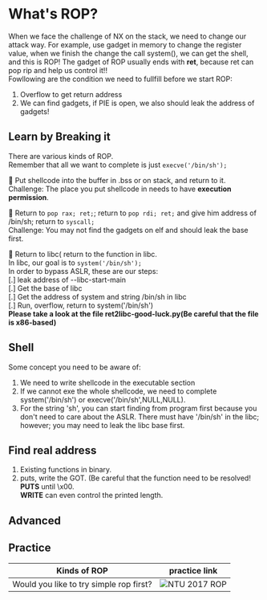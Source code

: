 # What's ROP?
When we face the challenge of NX on the stack, we need to change our attack way. For example, use gadget in memory to change the register value, when we finish the change the call system(), we can get the shell, and this is ROP! The gadget of ROP usually ends with **ret**, because ret can pop rip and help us control it!!  
Fowllowing are the condition we need to fullfill before we start ROP:  
1. Overflow to get return address  
2. We can find gadgets, if PIE is open, we also should leak the address of gadgets!  
  
## Learn by Breaking it   
There are various kinds of ROP.  
Remember that all we want to complete is just ```execve('/bin/sh');```  
  
:camel: Put shellcode into the buffer in .bss or on stack, and return to it.  
Challenge: The place you put shellcode in needs to have **execution permission**.  
  
:camel: Return to ```pop rax; ret;```; return to ```pop rdi; ret;``` and give him address of /bin/sh; return to ```syscall;```  
Challenge: You may not find the gadgets on elf and should leak the base first.  
  
:camel: Return to libc( return to the function in libc.  
In libc, our goal is to ```system('/bin/sh');```  
In order to bypass ASLR, these are our steps:  
[.] leak address of --libc-start-main  
[.] Get the base of libc  
[.] Get the address of system and string /bin/sh in libc  
[.] Run, overflow, return to system('/bin/sh')  
**Please take a look at the file ret2libc-good-luck.py(Be careful that the file is x86-based)**  
  
## Shell  
Some concept you need to be aware of:  
1. We need to write shellcode in the executable section  
2. If we cannot exe the whole shellcode, we need to complete system('/bin/sh') or execve('/bin/sh',NULL,NULL).  
3. For the string 'sh', you can start finding from program first because you don't need to care about the ASLR. There must have '/bin/sh' in the libc; however; you may need to leak the libc base first.  
  
## Find real address  
1. Existing functions in binary.  
2. puts, write the GOT. (Be careful that the function need to be resolved!  
**PUTS** until \x00.  
**WRITE** can even control the printed length.  
  
## Advanced 
  
## Practice  
Kinds of ROP | practice link  
------------ | --------------  
Would you like to try simple rop first? | ![NTU 2017 ROP](https://github.com/shinmao/CTF-writeups/tree/master/NTU-CTF-2017/simple_rop)

